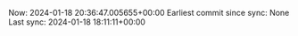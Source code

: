 Now: 2024-01-18 20:36:47.005655+00:00 Earliest commit since sync: None Last sync: 2024-01-18 18:11:11+00:00
